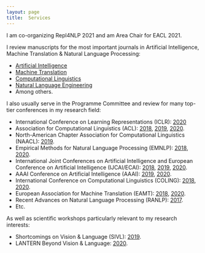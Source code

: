 ```yaml
---
layout: page
title:  Services
---
```


I am co-organizing Repl4NLP 2021 and am Area Chair for EACL 2021.

I review manuscripts for the most important journals in Artificial Intelligence, Machine Translation &amp; Natural Language Processing:

* [Artificial Intelligence](https://www.journals.elsevier.com/artificial-intelligence/)
* [Machine Translation](https://link.springer.com/journal/10590)
* [Computational Linguistics](http://cljournal.org)
* [Natural Language Engineering](https://www.cambridge.org/core/journals/natural-language-engineering)
* Among others.

I also usually serve in the Programme Committee and review for many top-tier conferences in my research field:

* International Conference on Learning Representations (ICLR): [2020](https://iclr.cc/Conferences/2020)
* Association for Computational Linguistics (ACL): [2018](https://acl2018.org/), [2019](http://www.acl2019.org/EN/index.xhtml), [2020](https://acl2020.org/).
* North-American Chapter Association for Computational Linguistics (NAACL): [2019](https://naacl2019.org/).
* Empirical Methods for Natural Language Processing (EMNLP): [2018](https://emnlp2018.org/), [2020](https://2020.emnlp.org/).
* International Joint Conferences on Artificial Intelligence and European Conference on Artificial Intelligence (IJCAI/ECAI): [2018](http://www.ijcai-18.org/), [2019](https://ijcai19.org/), [2020](https://ijcai20.org/).
* AAAI Conference on Artificial Intelligence (AAAI): [2019](https://aaai.org/Conferences/AAAI-19/), [2020](https://aaai.org/Conferences/AAAI-20/).
* International Conference on Computational Linguistics (COLING): [2018](http://coling2018.org/), [2020](https://coling2020.org/).
* European Association for Machine Translation (EAMT): [2018](http://eamt2018.dlsi.ua.es/), [2020](https://eamt2020.inesc-id.pt/).
* Recent Advances on Natural Language Processing (RANLP): [2017](http://lml.bas.bg/ranlp2017/start.php).
* Etc.

As well as scientific workshops particularly relevant to my research interests:

* Shortcomings on Vision &amp; Language (SIVL): [2019](https://sites.google.com/view/sivl2019).
* LANTERN Beyond Vision & Language: [2020](https://www.lantern.uni-saarland.de/2020/).
